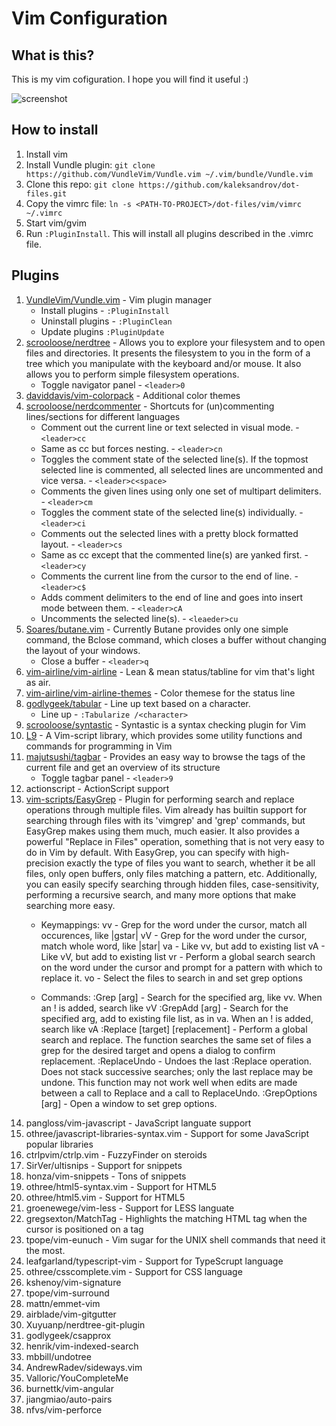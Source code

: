 # Vim Configuration
## What is this?
This is my vim cofiguration. I hope you will find it useful :)

![screenshot](https://raw.github.com/kaleksandrov/dot-files/master/vim/screenshot.png)

## How to install
1. Install vim
1. Install Vundle plugin: ```git clone https://github.com/VundleVim/Vundle.vim ~/.vim/bundle/Vundle.vim```
1. Clone this repo:  ```git clone https://github.com/kaleksandrov/dot-files.git```
1. Copy the vimrc file: ```ln -s <PATH-TO-PROJECT>/dot-files/vim/vimrc ~/.vimrc```
1. Start vim/gvim
1. Run ```:PluginInstall```. This will install all plugins described in the .vimrc file.

## Plugins
1. [VundleVim/Vundle.vim](https://github.com/VundleVim/Vundle.vim) - Vim plugin manager
    * Install plugins  - ```:PluginInstall```
    * Uninstall plugins - ```:PluginClean```
    * Update plugins ```:PluginUpdate```
1. [scrooloose/nerdtree](https://github.com/scrooloose/nerdtree) - Allows you to explore your filesystem and to open files and directories. It presents the filesystem to you in the form of a tree which you manipulate with the keyboard and/or mouse. It also allows you to perform simple filesystem operations.
    * Toggle navigator panel - ```<leader>0```
1. [daviddavis/vim-colorpack](https://github.com/daviddavis/vim-colorpack) - Additional color themes
1. [scrooloose/nerdcommenter](https://github.com/scrooloose/nerdcommenter) - Shortcuts for (un)commenting lines/sections for different languages
    * Comment out the current line or text selected in visual mode. - ```<leader>cc```
    * Same as cc but forces nesting. - ```<leader>cn```
    * Toggles the comment state of the selected line(s). If the topmost selected line is commented, all selected lines are uncommented and vice versa. - ```<leader>c<space>```
    * Comments the given lines using only one set of multipart delimiters. - ```<leader>cm```
    * Toggles the comment state of the selected line(s) individually. - ```<leader>ci```
    * Comments out the selected lines with a pretty block formatted layout. - ```<leader>cs```
    * Same as cc except that the commented line(s) are yanked first. - ```<leader>cy```
    * Comments the current line from the cursor to the end of line. - ```<leader>c$```
    * Adds comment delimiters to the end of line and goes into insert mode between them. - ```<leader>cA```
    * Uncomments the selected line(s). - ```<leaeder>cu```
1. [Soares/butane.vim](https://github.com/Soares/butane.vim) - Currently Butane provides only one simple command, the Bclose command, which closes a buffer without changing the layout of your windows.
    * Close a buffer - ```<leader>q```
1. [vim-airline/vim-airline](https://github.com/vim-airline/vim-airline) - Lean & mean status/tabline for vim that's light as air.
1. [vim-airline/vim-airline-themes](https://github.com/vim-airline/vim-airline-themes) - Color themese for the status line
1. [godlygeek/tabular](https://github.com/godlygeek/tabular) - Line up text based on a character.
    * Line up - ```:Tabularize /<character>```
1. [scrooloose/syntastic](https://github.com/vim-syntastic/syntastic) - Syntastic is a syntax checking plugin for Vim
1. [L9](http://www.vim.org/scripts/script.php?script_id=3252) - A Vim-script library, which provides some utility functions and commands
for programming in Vim
1. [majutsushi/tagbar](https://github.com/majutsushi/tagbar) -  Provides an easy way to browse the tags of the current file and get an overview of its structure
    * Toggle tagbar panel - ```<leader>9```
1. actionscript - ActionScript support
1. [vim-scripts/EasyGrep](https://github.com/vim-scripts/EasyGrep) - Plugin for performing search and replace operations through multiple files. Vim already has builtin support for searching through files with its 'vimgrep' and 'grep' commands, but EasyGrep makes using them much, much easier. It also provides a powerful "Replace in Files" operation, something that is not very easy to do in Vim by default. With EasyGrep, you can specify with high-precision exactly the type of files you want to search, whether it be all files, only open buffers, only files matching a pattern, etc. Additionally, you can easily specify searching through hidden files, case-sensitivity, performing a recursive search, and many more options that make searching more easy.
    * Keymappings:
        <Leader>vv  - Grep for the word under the cursor, match all occurences, like |gstar|
        <Leader>vV  - Grep for the word under the cursor, match whole word, like |star|
        <Leader>va  - Like vv, but add to existing list
        <Leader>vA  - Like vV, but add to existing list
        <Leader>vr  - Perform a global search search on the word under the cursor and prompt for a pattern with which to replace it.
        <Leader>vo  - Select the files to search in and set grep options

    * Commands:
        :Grep [arg] - Search for the specified arg, like <Leader>vv.  When an ! is added, search like <Leader>vV
        :GrepAdd [arg] - Search for the specified arg, add to existing file list, as in <Leader>va.  When an ! is added, search like <Leader>vA
        :Replace [target] [replacement] - Perform a global search and replace.  The function searches the same set of files a grep for the desired target and opens a dialog to confirm replacement.
        :ReplaceUndo - Undoes the last :Replace operation.  Does not stack successive searches; only the last replace may be undone.  This function may not work well when edits are made between a call to Replace and a call to ReplaceUndo.
        :GrepOptions [arg] - Open a window to set grep options.
1. pangloss/vim-javascript - JavaScript languate support
1. othree/javascript-libraries-syntax.vim - Support for some JavaScript popular libraries
1. ctrlpvim/ctrlp.vim - FuzzyFinder on steroids
1. SirVer/ultisnips - Support for snippets
1. honza/vim-snippets - Tons of snippets
1. othree/html5-syntax.vim - Support for HTML5
1. othree/html5.vim - Support for HTML5
1. groenewege/vim-less - Support for LESS languate
1. gregsexton/MatchTag - Highlights the matching HTML tag when the cursor is positioned on a tag
1. tpope/vim-eunuch - Vim sugar for the UNIX shell commands that need it the most.
1. leafgarland/typescript-vim - Support for TypeScrupt language
1. othree/csscomplete.vim - Support for CSS language
1. kshenoy/vim-signature
1. tpope/vim-surround
1. mattn/emmet-vim
1. airblade/vim-gitgutter
1. Xuyuanp/nerdtree-git-plugin
1. godlygeek/csapprox
1. henrik/vim-indexed-search
1. mbbill/undotree
1. AndrewRadev/sideways.vim
1. Valloric/YouCompleteMe
1. burnettk/vim-angular
1. jiangmiao/auto-pairs
1. nfvs/vim-perforce
